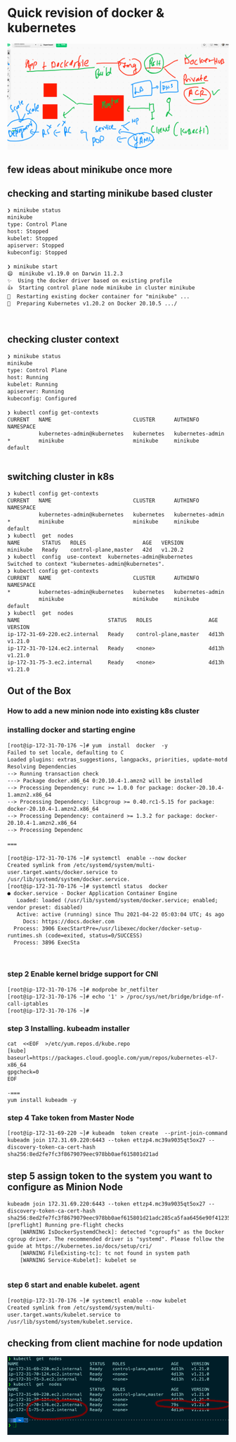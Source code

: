 # Quick revision of docker & kubernetes 

<img src="rev.png">

## few ideas about minikube once more

## checking and starting minikube based cluster 

```
❯ minikube status
minikube
type: Control Plane
host: Stopped
kubelet: Stopped
apiserver: Stopped
kubeconfig: Stopped

❯ minikube start
😄  minikube v1.19.0 on Darwin 11.2.3
✨  Using the docker driver based on existing profile
👍  Starting control plane node minikube in cluster minikube
🔄  Restarting existing docker container for "minikube" ...
🐳  Preparing Kubernetes v1.20.2 on Docker 20.10.5 .../ 



```

## checking cluster context 

```
❯ minikube status
minikube
type: Control Plane
host: Running
kubelet: Running
apiserver: Running
kubeconfig: Configured

❯ kubectl config get-contexts
CURRENT   NAME                          CLUSTER      AUTHINFO           NAMESPACE
          kubernetes-admin@kubernetes   kubernetes   kubernetes-admin   
*         minikube                      minikube     minikube           default


```

## switching cluster in k8s 

```
❯ kubectl config get-contexts
CURRENT   NAME                          CLUSTER      AUTHINFO           NAMESPACE
          kubernetes-admin@kubernetes   kubernetes   kubernetes-admin   
*         minikube                      minikube     minikube           default
❯ kubectl  get  nodes
NAME       STATUS   ROLES                  AGE   VERSION
minikube   Ready    control-plane,master   42d   v1.20.2
❯ kubectl  config  use-context  kubernetes-admin@kubernetes
Switched to context "kubernetes-admin@kubernetes".
❯ kubectl config get-contexts
CURRENT   NAME                          CLUSTER      AUTHINFO           NAMESPACE
*         kubernetes-admin@kubernetes   kubernetes   kubernetes-admin   
          minikube                      minikube     minikube           default
❯ kubectl  get  nodes
NAME                            STATUS   ROLES                  AGE     VERSION
ip-172-31-69-220.ec2.internal   Ready    control-plane,master   4d13h   v1.21.0
ip-172-31-70-124.ec2.internal   Ready    <none>                 4d13h   v1.21.0
ip-172-31-75-3.ec2.internal     Ready    <none>                 4d13h   v1.21.0

```


## Out of the Box 

### How to add a new minion node into existing k8s cluster

### installing docker and starting engine 

```
[root@ip-172-31-70-176 ~]# yum  install  docker  -y
Failed to set locale, defaulting to C
Loaded plugins: extras_suggestions, langpacks, priorities, update-motd
Resolving Dependencies
--> Running transaction check
---> Package docker.x86_64 0:20.10.4-1.amzn2 will be installed
--> Processing Dependency: runc >= 1.0.0 for package: docker-20.10.4-1.amzn2.x86_64
--> Processing Dependency: libcgroup >= 0.40.rc1-5.15 for package: docker-20.10.4-1.amzn2.x86_64
--> Processing Dependency: containerd >= 1.3.2 for package: docker-20.10.4-1.amzn2.x86_64
--> Processing Dependenc

===

[root@ip-172-31-70-176 ~]# systemctl  enable --now docker  
Created symlink from /etc/systemd/system/multi-user.target.wants/docker.service to /usr/lib/systemd/system/docker.service.
[root@ip-172-31-70-176 ~]# systemctl status  docker 
● docker.service - Docker Application Container Engine
   Loaded: loaded (/usr/lib/systemd/system/docker.service; enabled; vendor preset: disabled)
   Active: active (running) since Thu 2021-04-22 05:03:04 UTC; 4s ago
     Docs: https://docs.docker.com
  Process: 3906 ExecStartPre=/usr/libexec/docker/docker-setup-runtimes.sh (code=exited, status=0/SUCCESS)
  Process: 3896 ExecSta
  
  
 ```
 
 ### step 2  Enable kernel bridge support for CNI 
 
 ```
 [root@ip-172-31-70-176 ~]# modprobe br_netfilter
[root@ip-172-31-70-176 ~]# echo '1' > /proc/sys/net/bridge/bridge-nf-call-iptables
[root@ip-172-31-70-176 ~]# 

```

### step 3  Installing. kubeadm installer 

```
cat  <<EOF  >/etc/yum.repos.d/kube.repo
[kube]
baseurl=https://packages.cloud.google.com/yum/repos/kubernetes-el7-x86_64
gpgcheck=0
EOF

-===
yum install kubeadm -y

```

### step 4 Take token from Master Node 

```
[root@ip-172-31-69-220 ~]# kubeadm  token create  --print-join-command 
kubeadm join 172.31.69.220:6443 --token ettzp4.mc39a9035qt5ox27 --discovery-token-ca-cert-hash sha256:8ed2fe7fc3f8679079eec978bb0aef615801d21ad

```
## step 5 assign token to the system you want to configure as Minion Node 

```
kubeadm join 172.31.69.220:6443 --token ettzp4.mc39a9035qt5ox27 --discovery-token-ca-cert-hash sha256:8ed2fe7fc3f8679079eec978bb0aef615801d21adc285ca5faa6456e90f41235
[preflight] Running pre-flight checks
	[WARNING IsDockerSystemdCheck]: detected "cgroupfs" as the Docker cgroup driver. The recommended driver is "systemd". Please follow the guide at https://kubernetes.io/docs/setup/cri/
	[WARNING FileExisting-tc]: tc not found in system path
	[WARNING Service-Kubelet]: kubelet se
  
  ```
  
  ### step 6 start and enable kubelet. agent 
  
  ```
  [root@ip-172-31-70-176 ~]# systemctl enable --now kubelet 
Created symlink from /etc/systemd/system/multi-user.target.wants/kubelet.service to /usr/lib/systemd/system/kubelet.service.

```


## checking from client machine for node updation 

<img src="nodeadd.png">




 
 
  

